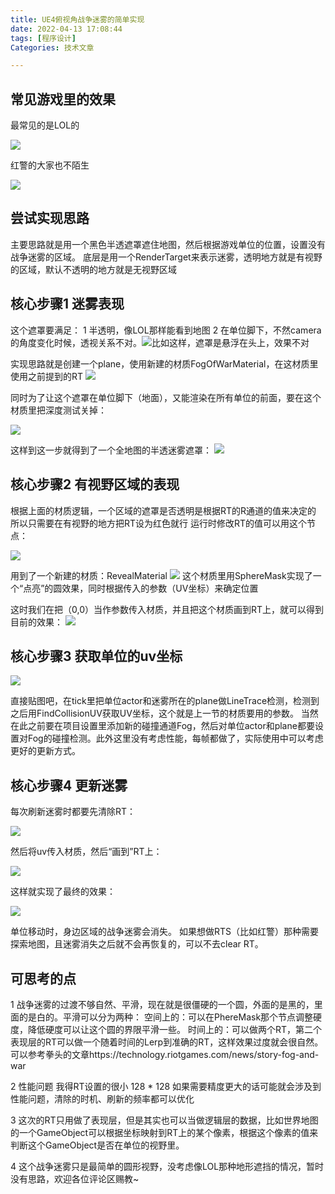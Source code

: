 ```yaml
---
title: UE4俯视角战争迷雾的简单实现
date: 2022-04-13 17:08:44
tags: [程序设计]
Categories: 技术文章

---
```

<!-- more -->

## 常见游戏里的效果
最常见的是LOL的

![](https://raw.githubusercontent.com/KelvinZhang95/Pictures/master/fow1)

红警的大家也不陌生

![](https://raw.githubusercontent.com/KelvinZhang95/Pictures/master/202204131701190.png)
## 尝试实现思路
主要思路就是用一个黑色半透遮罩遮住地图，然后根据游戏单位的位置，设置没有战争迷雾的区域。
底层是用一个RenderTarget来表示迷雾，透明地方就是有视野的区域，默认不透明的地方就是无视野区域
## 核心步骤1 迷雾表现
这个遮罩要满足：
1 半透明，像LOL那样能看到地图
2 在单位脚下，不然camera的角度变化时候，透视关系不对。![比如这样，遮罩是悬浮在头上，效果不对](https://raw.githubusercontent.com/KelvinZhang95/Pictures/master/202204131701887.png)

实现思路就是创建一个plane，使用新建的材质FogOfWarMaterial，在这材质里使用之前提到的RT
![](https://raw.githubusercontent.com/KelvinZhang95/Pictures/master/202204131702495.png)

同时为了让这个遮罩在单位脚下（地面），又能渲染在所有单位的前面，要在这个材质里把深度测试关掉：

![](https://raw.githubusercontent.com/KelvinZhang95/Pictures/master/202204131702730.png)

这样到这一步就得到了一个全地图的半透迷雾遮罩：
![](https://raw.githubusercontent.com/KelvinZhang95/Pictures/master/202204131702153.png)
## 核心步骤2 有视野区域的表现
根据上面的材质逻辑，一个区域的遮罩是否透明是根据RT的R通道的值来决定的
所以只需要在有视野的地方把RT设为红色就行
运行时修改RT的值可以用这个节点：

![](https://raw.githubusercontent.com/KelvinZhang95/Pictures/master/202204131702871.png)

用到了一个新建的材质：RevealMaterial
![](https://raw.githubusercontent.com/KelvinZhang95/Pictures/master/202204131703751.png)
这个材质里用SphereMask实现了一个“点亮”的圆效果，同时根据传入的参数（UV坐标）来确定位置

这时我们在把（0,0）当作参数传入材质，并且把这个材质画到RT上，就可以得到目前的效果：
![](https://raw.githubusercontent.com/KelvinZhang95/Pictures/master/202204131703900.png)

## 核心步骤3 获取单位的uv坐标

![](https://raw.githubusercontent.com/KelvinZhang95/Pictures/master/202204131703360.png)

直接贴图吧，在tick里把单位actor和迷雾所在的plane做LineTrace检测，检测到之后用FindCollisionUV获取UV坐标，这个就是上一节的材质要用的参数。
当然在此之前要在项目设置里添加新的碰撞通道Fog，然后对单位actor和plane都要设置对Fog的碰撞检测。此外这里没有考虑性能，每帧都做了，实际使用中可以考虑更好的更新方式。
## 核心步骤4 更新迷雾
每次刷新迷雾时都要先清除RT：

![](https://raw.githubusercontent.com/KelvinZhang95/Pictures/master/202204131703385.png)

然后将uv传入材质，然后“画到”RT上：

![](https://raw.githubusercontent.com/KelvinZhang95/Pictures/master/202204131705514.png)

这样就实现了最终的效果：

![](https://raw.githubusercontent.com/KelvinZhang95/Pictures/master/202204131705345.png)

单位移动时，身边区域的战争迷雾会消失。
如果想做RTS（比如红警）那种需要探索地图，且迷雾消失之后就不会再恢复的，可以不去clear RT。
## 可思考的点
1 战争迷雾的过渡不够自然、平滑，现在就是很僵硬的一个圆，外面的是黑的，里面的是白的。平滑可以分为两种：
空间上的：可以在PhereMask那个节点调整硬度，降低硬度可以让这个圆的界限平滑一些。
时间上的：可以做两个RT，第二个表现层的RT可以做一个随着时间的Lerp到准确的RT，这样效果过度就会很自然。
可以参考拳头的文章https://technology.riotgames.com/news/story-fog-and-war

2 性能问题  我得RT设置的很小 128 * 128 如果需要精度更大的话可能就会涉及到性能问题，清除的时机、刷新的频率都可以优化

3 这次的RT只用做了表现层，但是其实也可以当做逻辑层的数据，比如世界地图的一个GameObject可以根据坐标映射到RT上的某个像素，根据这个像素的值来判断这个GameObject是否在单位的视野里。

4 这个战争迷雾只是最简单的圆形视野，没考虑像LOL那种地形遮挡的情况，暂时没有思路，欢迎各位评论区赐教~







